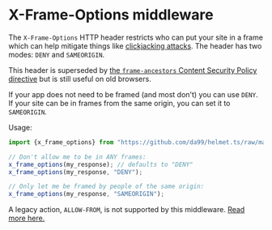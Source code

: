 # X-Frame-Options middleware

The `X-Frame-Options` HTTP header restricts who can put your site in a frame which can help mitigate things like [clickjacking attacks](https://en.wikipedia.org/wiki/Clickjacking). The header has two modes: `DENY` and `SAMEORIGIN`.

This header is superseded by [the `frame-ancestors` Content Security Policy directive](https://developer.mozilla.org/en-US/docs/Web/HTTP/Headers/Content-Security-Policy/frame-ancestors) but is still useful on old browsers.

If your app does not need to be framed (and most don't) you can use `DENY`. If your site can be in frames from the same origin, you can set it to `SAMEORIGIN`.

Usage:

```javascript
import {x_frame_options} from "https://github.com/da99/helmet.ts/raw/main/middlewares/x-frame-options.ts";

// Don't allow me to be in ANY frames:
x_frame_options(my_response); // defaults to "DENY"
x_frame_options(my_response, "DENY");

// Only let me be framed by people of the same origin:
x_frame_options(my_response, "SAMEORIGIN");
```

A legacy action, `ALLOW-FROM`, is not supported by this middleware. [Read more here.](https://github.com/helmetjs/helmet.ts/wiki/How-to-use-X%E2%80%93Frame%E2%80%93Options's-%60ALLOW%E2%80%93FROM%60-directive)
